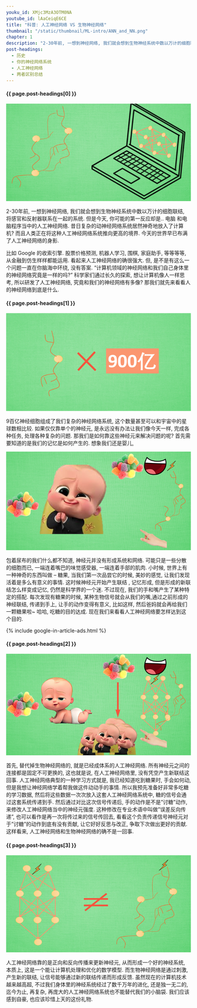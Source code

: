 ```yaml
---
youku_id: XMjc3MzA3OTM0NA
youtube_id: lAaCeiqE6CE
title: "科普: 人工神经网络 VS 生物神经网络"
thumbnail: "/static/thumbnail/ML-intro/ANN_and_NN.png"
chapter: 1
description: "2-30年前, 一想到神经网络, 我们就会想到生物神经系统中数以万计的细胞联结, 将感官和反射器联系在一起的系统. 但是今天, 你可能的第一反应却是.. 电脑 和电脑程序当中的人工神经网络. 昔日复杂的动神经网络系统居然神奇地放入了计算机? 而且人类正在将这种人工神经网络系统推向更高的境界. 今天的世界早已布满了人工神经网络的身影."
post-headings:
  - 历史
  - 你的神经网络系统
  - 人工神经网络
  - 两者区别总结
---
```




<h4 class="tut-h4-pad" id="{{ page.post-headings[0] }}">{{ page.post-headings[0] }}</h4>

<img class="course-image" src="/static/results/ML_intro/ann1.png" alt="{{ page.title }}{% increment image-count %}">

2-30年前, 一想到神经网络, 我们就会想到生物神经系统中数以万计的细胞联结, 将感官和反射器联系在一起的系统. 但是今天, 你可能的第一反应却是.. 电脑 和电脑程序当中的人工神经网络. 昔日复杂的动神经网络系统居然神奇地放入了计算机? 而且人类正在将这种人工神经网络系统推向更高的境界. 今天的世界早已布满了人工神经网络的身影.

比如 Google 的收索引擎. 股票价格预测, 机器人学习, 围棋, 家庭助手, 等等等等, 从金融到仿生样样都能运用. 看起来人工神经网络的确很强大. 但, 是不是有这么一个问题一直在你脑海中环绕, 没有答案. “计算机领域的神经网络和我们自己身体里的神经网络究竟是一样的吗?” 科学家们通过长久的探索, 想让计算机像人一样思考, 所以研发了人工神经网络, 究竟和我们的神经网络有多像? 那我们就先来看看人的神经网络到底是什么.


<h4 class="tut-h4-pad" id="{{ page.post-headings[1] }}">{{ page.post-headings[1] }}</h4>

<img class="course-image" src="/static/results/ML_intro/ann2.png" alt="{{ page.title }}{% increment image-count %}">

9百亿神经细胞组成了我们复杂的神经网络系统, 这个数量甚至可以和宇宙中的星球数相比较. 如果仅仅靠单个的神经元, 是永远没有办法让我们像今天一样, 完成各种任务, 处理各种复杂的问题. 那我们是如何靠这些神经元来解决问题的呢? 首先需要知道的是我们的记忆是如何产生的. 想象我们还是婴儿,

<img class="course-image" src="/static/results/ML_intro/ann3.png" alt="{{ page.title }}{% increment image-count %}">

包着尿布的我们什么都不知道, 神经元并没有形成系统和网络. 可能只是一些分散的细胞而已,  一端连着嘴巴的味觉感受器, 一端连着手部的肌肉. 小时候, 世界上有一种神奇的东西叫做 – 糖果,  当我们第一次品尝它的时候,  美妙的感觉, 让我们发现活着是多么有意义的事情. 这时候神经元开始产生联结 , 记忆形成, 但是形成的新联结怎么样变成记忆, 仍然是科学界的一个迷. 不过现在, 我们的手和嘴产生了某种特定的搭配. 每次发现有糖果的时候, 某种生物信号就会从我们的嘴,通过之前形成的神经联结, 传递到手上, 让手的动作变得有意义, 比如这样, 然后爸妈就会再给我们一颗糖果啦~ 哈哈, 吃糖的目的达成. 现在我们来看看人工神经网络要怎样达到这个目的.

{% include google-in-article-ads.html %}


<h4 class="tut-h4-pad" id="{{ page.post-headings[2] }}">{{ page.post-headings[2] }}</h4>

<img class="course-image" src="/static/results/ML_intro/ann4.png" alt="{{ page.title }}{% increment image-count %}">

首先, 替代掉生物神经网络的,  就是已经成体系的人工神经网络. 所有神经元之间的连接都是固定不可更换的, 这也就是说, 在人工神经网络里, 没有凭空产生新联结这回事. 人工神经网络典型的一种学习方式就是, 我已经知道吃到糖果时, 手会如何动, 但是我想让神经网络学着帮我做这件动动手的事情.  所以我预先准备好非常多吃糖的学习数据, 然后将这些数据一次次放入这套人工神经网络系统中,  糖的信号会通过这套系统传递到手. 然后通过对比这次信号传递后, 手的动作是不是”讨糖”动作, 来修改人工神经网络当中的神经元强度. 这种修改在专业术语中叫做”误差反向传递”,  也可以看作是再一次将传过来的信号传回去, 看看这个负责传递信号神经元对于”讨糖”的动作到底有没有贡献, 让它好好反思与改正, 争取下次做出更好的贡献. 这样看来, 人工神经网络和生物神经网络的确不是一回事.

<h4 class="tut-h4-pad" id="{{ page.post-headings[3] }}">{{ page.post-headings[3] }}</h4>

<img class="course-image" src="/static/results/ML_intro/ann5.png" alt="{{ page.title }}{% increment image-count %}">

人工神经网络靠的是正向和反向传播来更新神经元, 从而形成一个好的神经系统, 本质上, 这是一个能让计算机处理和优化的数学模型. 而生物神经网络是通过刺激, 产生新的联结, 让信号能够通过新的联结传递而形成反馈. 虽然现在的计算机技术越来越高超, 不过我们身体里的神经系统经过了数千万年的进化, 还是独一无二的, 迄今为止, 再复杂, 再庞大的人工神经网络系统也不能替代我们的小脑袋. 我们应该感到自豪, 也应该珍惜上天的这份礼物.

